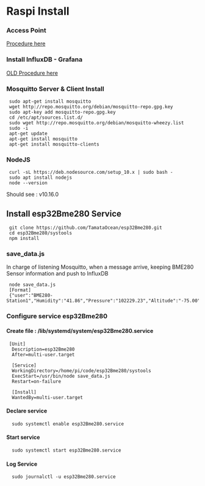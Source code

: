 # Raspi Install

### Access Point
[Procedure here](https://thepi.io/how-to-use-your-raspberry-pi-as-a-wireless-access-point/)

### Install InfluxDB - Grafana
[OLD Procedure here](https://github.com/TamataOcean/TamataSpiru/wiki/Install-Influx,-Graphana)


### Mosquitto Server & Client Install

>     
     sudo apt-get install mosquitto
     wget http://repo.mosquitto.org/debian/mosquitto-repo.gpg.key
     sudo apt-key add mosquitto-repo.gpg.key
     cd /etc/apt/sources.list.d/
     sudo wget http://repo.mosquitto.org/debian/mosquitto-wheezy.list
     sudo -i 
     apt-get update 
     apt-get install mosquitto 
     apt-get install mosquitto-clients

### NodeJS
>
     curl -sL https://deb.nodesource.com/setup_10.x | sudo bash -
     sudo apt install nodejs
     node --version
Should see : v10.16.0

## Install esp32Bme280 Service
     git clone https://github.com/TamataOcean/esp32Bme280.git
     cd esp32Bme280/systools
     npm install

### save_data.js
In charge of listening Mosquitto, when a message arrive, keeping BME280 Sensor information and push to InfluxDB 
     
     node save_data.js
     [Format]
     {"user":"BME280-Station1","Humidity":"41.86","Pressure":"102229.23","Altitude":"-75.00","Temperature":"26.84"}

### Configure service esp32Bme280
#### Create file : /lib/systemd/system/esp32Bme280.service 

     [Unit]
      Description=esp32Bme280
      After=multi-user.target

      [Service]
      WorkingDirectory=/home/pi/code/esp32Bme280/systools
      ExecStart=/usr/bin/node save_data.js
      Restart=on-failure

      [Install]
      WantedBy=multi-user.target

#### Declare service  
      sudo systemctl enable esp32Bme280.service  

#### Start service  
      sudo systemctl start esp32Bme280.service  

#### Log Service
      sudo journalctl -u esp32Bme280.service 
